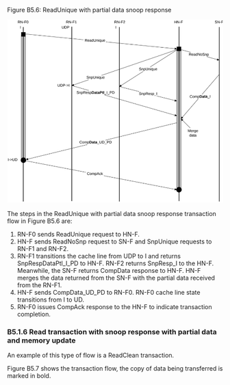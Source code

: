 Figure B5.6: ReadUnique with partial data snoop response

![Image](page_275/image_000000_51c676b92c6c5900f9ad062c499624b49e145b1e20a93cb5ac0d9b33fc2a71ba.png)

The steps in the ReadUnique with partial data snoop response transaction flow in Figure B5.6 are:

1. RN-F0 sends ReadUnique request to HN-F.
2. HN-F sends ReadNoSnp request to SN-F and SnpUnique requests to RN-F1 and RN-F2.
3. RN-F1 transitions the cache line from UDP to I and returns SnpRespDataPtl\_I\_PD to HN-F. RN-F2 returns SnpResp\_I to the HN-F. Meanwhile, the SN-F returns CompData response to HN-F. HN-F merges the data returned from the SN-F with the partial data received from the RN-F1.
4. HN-F sends CompData\_UD\_PD to RN-F0. RN-F0 cache line state transitions from I to UD.
5. RN-F0 issues CompAck response to the HN-F to indicate transaction completion.

### B5.1.6 Read transaction with snoop response with partial data and memory update

An example of this type of flow is a ReadClean transaction.

Figure B5.7 shows the transaction flow, the copy of data being transferred is marked in bold.
